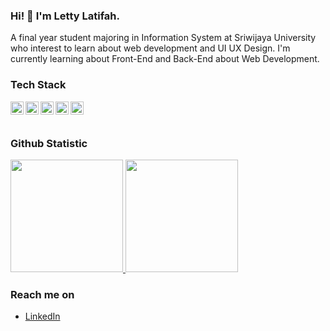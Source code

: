 ### Hi! 👋 I'm Letty Latifah.

A final year student majoring in Information System at Sriwijaya University who interest to learn about web development and UI UX Design. I'm currently learning about Front-End and Back-End about Web Development.  

<!-- - 🔭 I’m currently working 
- 🌱 I’m currently learning 
- 💬 Feel free to ask me about web development or JavaScript
- 📫 How to reach me: 
- ⚡ Fun fact: -->

### Tech Stack
  <a href="#"><img align="left" alt="JavaScript" title="JavaScript" width="21px" src="https://upload.wikimedia.org/wikipedia/commons/9/99/Unofficial_JavaScript_logo_2.svg" /></a>
  <a href="https://nodejs.org/"><img align="left" alt="NodeJS" title="NodeJS" width="21px" src="https://seeklogo.com/images/N/nodejs-logo-FBE122E377-seeklogo.com.png" /></a>
  <a href="https://expressjs.com/"><img align="left" alt="Next" title="Express JS" height="21px" src="https://buttercms.com/static/images/tech_banners/ExpressJS.png" /></a>
   <a href="https://a/"><img align="left" alt="Next" title="HTML" height="21px" src="https://cdn-icons-png.flaticon.com/512/1051/1051277.png" /></a>
    <a href="https://a/"><img align="left" alt="Next" title="CSS" height="21px" src="https://cdn1.iconfinder.com/data/icons/logotypes/32/badge-css-3-512.png" /></a>
  <br>
  <br>
  
### Github Statistic
<p align="left">
<a href="https://github.com/lettylatifah">
  <img height="180em" src="https://github-readme-stats-eight-theta.vercel.app/api?username=lettylatifah&show_icons=true&theme=algolia&include_all_commits=true&count_private=true"/>
  <img height="180em" src="https://github-readme-stats-eight-theta.vercel.app/api/top-langs/?username=lettylatifah&layout=compact&langs_count=8&theme=algolia"/>
</a>
</p>

### Reach me on
- <a href="https://linkedin.com/in/lettylatifah/">LinkedIn</a>
